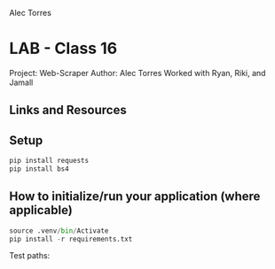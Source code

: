 Alec Torres 
# LAB - Class 16
Project: Web-Scraper
Author: Alec Torres
Worked with Ryan, Riki, and Jamall
## Links and Resources

## Setup
```python
pip install requests
pip install bs4
```
## How to initialize/run your application (where applicable)
```python
source .venv/bin/Activate
pip install -r requirements.txt
```
Test paths:


